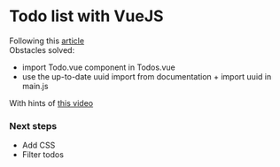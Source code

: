 # Todo list with VueJS

Following this [article](https://medium.com/@hugo.bjarred/learn-vuejs-by-building-a-simple-todo-app-44e2e7dfccae)\
Obstacles solved:
* import Todo.vue component in Todos.vue
* use the up-to-date uuid import from documentation + import uuid in main.js


With hints of [this video](https://www.youtube.com/watch?v=EhrY9lB7rgU)

### Next steps
* Add CSS
* Filter todos
